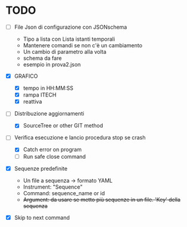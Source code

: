 # TODO

* [ ] File Json di configurazione con JSONschema

  * Tipo a lista con Lista istanti temporali
  * Mantenere comandi se non c'è un cambiamento
  * Un cambio di parametro alla volta
  * schema da fare
  * esempio in prova2.json
* [X] GRAFICO

  * [X] tempo in HH:MM:SS
  * [X] rampa ITECH
  * [X] reattiva
* [ ] Distribuzione aggiornamenti

  * [X] SourceTree or other GIT method
* [ ] Verifica esecuzione e lancio procedura stop se crash

  * [X] Catch error on program
  * [ ] Run safe close command
* [X] Sequenze predefinite

  * Un file a sequenza -> formato YAML
  * Instrument: "Sequence"
  * Command: sequence_name or id
  * ~~Argument: da usare se metto più sequenze in un file. 'Key' della sequenza~~
* [X] Skip to next command
